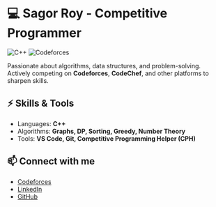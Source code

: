 # 💻 Sagor Roy - Competitive Programmer

![C++](https://img.shields.io/badge/Language-C++-blue)
![Codeforces](https://img.shields.io/badge/Codeforces-Rating-orange)

Passionate about algorithms, data structures, and problem-solving.  
Actively competing on **Codeforces**, **CodeChef**, and other platforms to sharpen skills.

## ⚡ Skills & Tools

- Languages: **C++**
- Algorithms: **Graphs, DP, Sorting, Greedy, Number Theory**
- Tools: **VS Code, Git, Competitive Programming Helper (CPH)**

## 📫 Connect with me

- [Codeforces](https://codeforces.com/profile/YourHandle)
- [LinkedIn](https://www.linkedin.com/in/yourprofile)
- [GitHub](https://github.com/yourusername)
